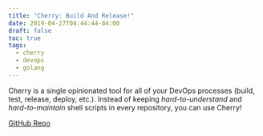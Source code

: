 ```yaml
---
title: "Cherry: Build And Release!"
date: 2019-04-27T04:44:44-04:00
draft: false
toc: true
tags: 
  - cherry
  - devops
  - golang
---
```


Cherry is a single opinionated tool for all of your DevOps processes (build, test, release, deploy, etc.).
Instead of keeping _hard-to-understand_ and _hard-to-maintain_ shell scripts in every repository, you can use Cherry!

[GitHub Repo](https://github.com/moorara/cherry)
